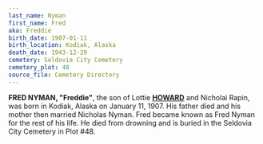 ```yaml
---
last_name: Nyman
first_name: Fred
aka: Freddie
birth_date: 1907-01-11
birth_location: Kodiak, Alaska
death_date: 1943-12-29
cemetery: Seldovia City Cemetery
cemetery_plot: 48
source_file: Cemetery Directory
---
```

**FRED NYMAN, "Freddie"**, the son of Lottie [**HOWARD**](./) and Nicholai Rapin, was born in Kodiak, Alaska on January 11, 1907. His father died and his mother then married Nicholas Nyman. Fred became known as Fred Nyman for the rest of his life. He died from drowning and is buried in the Seldovia City Cemetery in Plot #48.  
